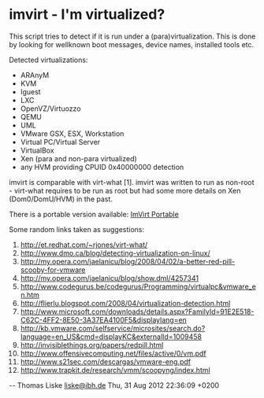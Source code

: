 imvirt - I'm virtualized?
=========================

This script tries to detect if it is run under a (para)virtualization.
This is done by looking for wellknown boot messages, device names,
installed tools etc.

Detected virtualizations:
 - ARAnyM
 - KVM
 - lguest
 - LXC
 - OpenVZ/Virtuozzo
 - QEMU
 - UML
 - VMware GSX, ESX, Workstation
 - Virtual PC/Virtual Server
 - VirtualBox
 - Xen (para and non-para virtualized)
 - any HVM providing CPUID 0x40000000 detection

imvirt is comparable with virt-what [1]. imvirt was written to run as
non-root - virt-what requires to be run as root but had some more
details on Xen (Dom0/DomU/HVM) in the past.

There is a portable version available: [ImVirt Portable](imvirt/tree/master/PORTABLE.md)

Some random links taken as suggestions:

1. http://et.redhat.com/~rjones/virt-what/
2. http://www.dmo.ca/blog/detecting-virtualization-on-linux/
3. http://my.opera.com/jaelanicu/blog/2008/04/02/a-better-red-pill-scooby-for-vmware
4. http://my.opera.com/jaelanicu/blog/show.dml/4257341
5. http://www.codegurus.be/codegurus/Programming/virtualpc&vmware_en.htm
6. http://flierlu.blogspot.com/2008/04/virtualization-detection.html
7. http://www.microsoft.com/downloads/details.aspx?FamilyId=91E2E518-C62C-4FF2-8E50-3A37EA4100F5&displaylang=en
8. http://kb.vmware.com/selfservice/microsites/search.do?language=en_US&cmd=displayKC&externalId=1009458
9. http://invisiblethings.org/papers/redpill.html
10. http://www.offensivecomputing.net/files/active/0/vm.pdf
11. http://www.s21sec.com/descargas/vmware-eng.pdf
12. http://www.trapkit.de/research/vmm/scoopyng/index.html

 -- Thomas Liske <liske@ibh.de>  Thu, 31 Aug 2012 22:36:09 +0200
